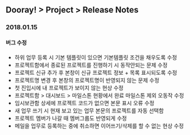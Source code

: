 ## Dooray! > Project > Release Notes

### 2018.01.15
#### 버그 수정
  * 하위 업무 등록 시 기본 템플릿이 있으면 기본템플릿 조건을 채우도록 수정
  * 프로젝트함에서 종료된 프로젝트를 진행하기 시 동작안되는 문제 수정
  * 프로젝트 신규 추가 후 본창이 신규 프로젝트 정보 + 목록 표시되도록 수정
  * 프로젝트명 변경 후 본창의 프로젝트명이 반영되지 않는 문제 수정
  * 첫 진입시에 내 프로젝트가 보이지 않는 현상 수정
  * 프로젝트함 > 대시보드 > 마일스톤 현황에서 완료 마일스톤 제외 오동작 수정
  * 임시보관함 상세에 프로젝트 코드가 없으면 본문 표시 오류 수정
  * 새 업무 쓰기 시 현재 보고 있는 업무 본문의 프로젝트를 자동 선택함
  * 프로젝트 멤버가 나갈 때 멤버그룹도 반영되게 수정
  * 메일을 업무로 등록하는 중에 취소하면 이어쓰기/삭제를 할 수 없는 현상 수정
